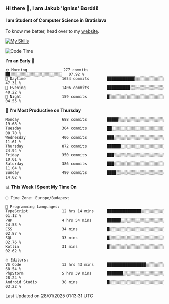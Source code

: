 ### Hi there 👋, I am Jakub 'igniss' Bordáš

#### I am Student of Computer Science in Bratislava
To know me better, head over to my [website](https://bordas.sk).

[![My Skills](https://skillicons.dev/icons?i=js,typescript,html,css,figma,svelte,vue,next,postgresql,nest,express,nodejs)](https://bordas.sk)


<!--START_SECTION:waka-->
![Code Time](http://img.shields.io/badge/Code%20Time-1%2C662%20hrs%2036%20mins-blue)

**I'm an Early 🐤** 

```text
🌞 Morning                277 commits         ██░░░░░░░░░░░░░░░░░░░░░░░   07.92 % 
🌆 Daytime                1654 commits        ████████████░░░░░░░░░░░░░   47.31 % 
🌃 Evening                1406 commits        ██████████░░░░░░░░░░░░░░░   40.22 % 
🌙 Night                  159 commits         █░░░░░░░░░░░░░░░░░░░░░░░░   04.55 % 
```
📅 **I'm Most Productive on Thursday** 

```text
Monday                   688 commits         █████░░░░░░░░░░░░░░░░░░░░   19.68 % 
Tuesday                  304 commits         ██░░░░░░░░░░░░░░░░░░░░░░░   08.70 % 
Wednesday                406 commits         ███░░░░░░░░░░░░░░░░░░░░░░   11.61 % 
Thursday                 872 commits         ██████░░░░░░░░░░░░░░░░░░░   24.94 % 
Friday                   350 commits         ███░░░░░░░░░░░░░░░░░░░░░░   10.01 % 
Saturday                 386 commits         ███░░░░░░░░░░░░░░░░░░░░░░   11.04 % 
Sunday                   490 commits         ████░░░░░░░░░░░░░░░░░░░░░   14.02 % 
```


📊 **This Week I Spent My Time On** 

```text
🕑︎ Time Zone: Europe/Budapest

💬 Programming Languages: 
TypeScript               12 hrs 14 mins      ███████████████░░░░░░░░░░   61.12 % 
PHP                      4 hrs 54 mins       ██████░░░░░░░░░░░░░░░░░░░   24.53 % 
CSS                      34 mins             █░░░░░░░░░░░░░░░░░░░░░░░░   02.87 % 
SQL                      33 mins             █░░░░░░░░░░░░░░░░░░░░░░░░   02.76 % 
Kotlin                   31 mins             █░░░░░░░░░░░░░░░░░░░░░░░░   02.62 % 

🔥 Editors: 
VS Code                  13 hrs 43 mins      █████████████████░░░░░░░░   68.54 % 
PhpStorm                 5 hrs 39 mins       ███████░░░░░░░░░░░░░░░░░░   28.24 % 
Android Studio           38 mins             █░░░░░░░░░░░░░░░░░░░░░░░░   03.22 % 
```


 Last Updated on 28/01/2025 01:13:31 UTC
<!--END_SECTION:waka-->
